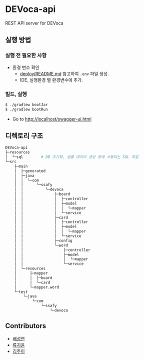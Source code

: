 # DEVoca-api

REST API server for DEVoca

## 실행 방법

### 실행 전 필요한 사항

- 환경 변수 확인
  - [deploy/README.md](../deploy/README.md) 참고하여 `.env` 파일 생성.
  - IDE, 실행환경 별 환경변수에 추가.

### 빌드, 실행

```bash
$ ./gradlew bootJar
$ ./gradlew bootRun
```

- Go to <http://localhost/swagger-ui.html>

## 디렉토리 구조

```bash
DEVoca-api
├─resources
│  └─sql        # DB 초기화, 샘플 데이터 생성 등에 사용되는 SQL 파일
└─src
    ├─main
    │  ├─generated
    │  ├─java
    │  │  └─com
    │  │      └─ssafy
    │  │          └─devoca
    │  │              ├─board
    │  │              │  ├─controller
    │  │              │  ├─model
    │  │              │  │  └─mapper
    │  │              │  └─service
    │  │              ├─card
    │  │              │  ├─controller
    │  │              │  ├─model
    │  │              │  │  └─mapper
    │  │              │  └─service
    │  │              ├─config
    │  │              └─word
    │  │                  ├─controller
    │  │                  ├─model
    │  │                  │  └─mapper
    │  │                  └─service
    │  └─resources
    │      ├─mapper
    │      │  ├─board
    │      │  └─card
    │      └─mapper.word
    └─test
        └─java
            └─com
                └─ssafy
                    └─devoca
```

## Contributors

- [배성연](https://github.com/bae2019)
- [류지윤](https://github.com/Ryujy)
- [김주이](https://github.com/jjuyii49)
